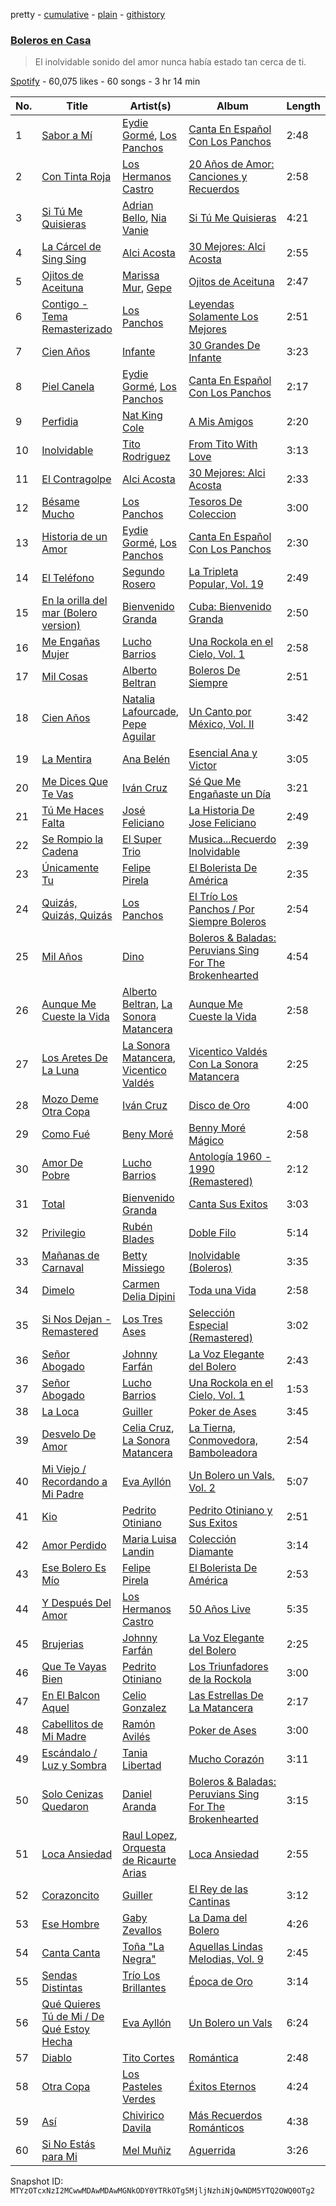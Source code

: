 pretty - [cumulative](/playlists/cumulative/37i9dQZF1DWUmr8GM6X0hs.md) - [plain](/playlists/plain/37i9dQZF1DWUmr8GM6X0hs) - [githistory](https://github.githistory.xyz/mackorone/spotify-playlist-archive/blob/main/playlists/plain/37i9dQZF1DWUmr8GM6X0hs)

### [Boleros en Casa](https://open.spotify.com/playlist/37i9dQZF1DWUmr8GM6X0hs)

> El inolvidable sonido del amor nunca había estado tan cerca de ti.

[Spotify](https://open.spotify.com/user/spotify) - 60,075 likes - 60 songs - 3 hr 14 min

| No. | Title | Artist(s) | Album | Length |
|---|---|---|---|---|
| 1 | [Sabor a Mí](https://open.spotify.com/track/0Hja9zlVQHC768PsPjWscW) | [Eydie Gormé](https://open.spotify.com/artist/6HnHBbeScFiQKXt3sUQA3Z), [Los Panchos](https://open.spotify.com/artist/3Ker27Wbb9OcUHGs54JIAz) | [Canta En Español Con Los Panchos](https://open.spotify.com/album/09bB3v1b09ROK8YZkRd87w) | 2:48 |
| 2 | [Con Tinta Roja](https://open.spotify.com/track/1jVRnGpiEm7GDycDsandp3) | [Los Hermanos Castro](https://open.spotify.com/artist/73bp01vqoNhqJr3sirTzIc) | [20 Años de Amor: Canciones y Recuerdos](https://open.spotify.com/album/1b9ukF4mqdJmqGw2kBViRf) | 2:58 |
| 3 | [Si Tú Me Quisieras](https://open.spotify.com/track/3XWCZdvN55Rjly1sSxrXqh) | [Adrian Bello](https://open.spotify.com/artist/0ZwjmGhps2YvUMzB7ihFV8), [Nia Vanie](https://open.spotify.com/artist/2AAkCTYG2KE8Ocl7JK97wD) | [Si Tú Me Quisieras](https://open.spotify.com/album/5jS82FjoNBNMEmcoILh0uE) | 4:21 |
| 4 | [La Cárcel de Sing Sing](https://open.spotify.com/track/0fsDvGD7qs2nvXswoZ4y5t) | [Alci Acosta](https://open.spotify.com/artist/3CoaObestry7i9joSvJ2hK) | [30 Mejores: Alci Acosta](https://open.spotify.com/album/1NdnBLYZy9ZtgzPbyxdM5E) | 2:55 |
| 5 | [Ojitos de Aceituna](https://open.spotify.com/track/2KhOJ9fPnHE6HJd7R6jF2L) | [Marissa Mur](https://open.spotify.com/artist/5kt4v3JNtP8svtTI8PDFOT), [Gepe](https://open.spotify.com/artist/1fHGzTSloWCtrlKfbLNVhM) | [Ojitos de Aceituna](https://open.spotify.com/album/0T1toCzjEqFltKmHuwznI5) | 2:47 |
| 6 | [Contigo \- Tema Remasterizado](https://open.spotify.com/track/6qvpcGNIOMkim3TZqvGhC6) | [Los Panchos](https://open.spotify.com/artist/3Ker27Wbb9OcUHGs54JIAz) | [Leyendas Solamente Los Mejores](https://open.spotify.com/album/4R4CFtjXHrWFLKYaMs05lC) | 2:51 |
| 7 | [Cien Años](https://open.spotify.com/track/2PKXhSPdSw8W2KqZZneoy6) | [Infante](https://open.spotify.com/artist/0CUGdPMu03lV9TNf2wjunj) | [30 Grandes De Infante](https://open.spotify.com/album/0AJKbcwcTiVr6bSxZhxIyc) | 3:23 |
| 8 | [Piel Canela](https://open.spotify.com/track/5NYQS0JkqRRfhlliy0P3Dv) | [Eydie Gormé](https://open.spotify.com/artist/6HnHBbeScFiQKXt3sUQA3Z), [Los Panchos](https://open.spotify.com/artist/3Ker27Wbb9OcUHGs54JIAz) | [Canta En Español Con Los Panchos](https://open.spotify.com/album/09bB3v1b09ROK8YZkRd87w) | 2:17 |
| 9 | [Perfidia](https://open.spotify.com/track/3QQl3tSiEooVLQvC8IT5EE) | [Nat King Cole](https://open.spotify.com/artist/7v4imS0moSyGdXyLgVTIV7) | [A Mis Amigos](https://open.spotify.com/album/5zcIAONlMUtS6U5aSX97bc) | 2:20 |
| 10 | [Inolvidable](https://open.spotify.com/track/4WWYBTpa9J6A7RZht1LtzW) | [Tito Rodriguez](https://open.spotify.com/artist/10n4KkyM4UDt4pf9H4aDlS) | [From Tito With Love](https://open.spotify.com/album/3fAbfV4TGbi2El5oFlV1WJ) | 3:13 |
| 11 | [El Contragolpe](https://open.spotify.com/track/44qNH2IBVbzLimI97YyJeK) | [Alci Acosta](https://open.spotify.com/artist/3CoaObestry7i9joSvJ2hK) | [30 Mejores: Alci Acosta](https://open.spotify.com/album/1NdnBLYZy9ZtgzPbyxdM5E) | 2:33 |
| 12 | [Bésame Mucho](https://open.spotify.com/track/1HlX3tDP7eJBs5CJx4XIIk) | [Los Panchos](https://open.spotify.com/artist/3Ker27Wbb9OcUHGs54JIAz) | [Tesoros De Coleccion](https://open.spotify.com/album/5fvc3yXYkuFeutWruzxCTk) | 3:00 |
| 13 | [Historia de un Amor](https://open.spotify.com/track/47haQcqBOue2RAsVXER52f) | [Eydie Gormé](https://open.spotify.com/artist/6HnHBbeScFiQKXt3sUQA3Z), [Los Panchos](https://open.spotify.com/artist/3Ker27Wbb9OcUHGs54JIAz) | [Canta En Español Con Los Panchos](https://open.spotify.com/album/09bB3v1b09ROK8YZkRd87w) | 2:30 |
| 14 | [El Teléfono](https://open.spotify.com/track/7GlDEtXzNPFUAWr4Qu4K4d) | [Segundo Rosero](https://open.spotify.com/artist/41EMdaUylPIcdbGdojyr2O) | [La Tripleta Popular, Vol\. 19](https://open.spotify.com/album/6fMrPRvcyU4X80kojIGxHF) | 2:49 |
| 15 | [En la orilla del mar \(Bolero version\)](https://open.spotify.com/track/4ok44lUrhQgJEoyQq5Ot3N) | [Bienvenido Granda](https://open.spotify.com/artist/4IyPs1rPOAQOnXeqUTjty4) | [Cuba: Bienvenido Granda](https://open.spotify.com/album/3RxQinQEYdWBtAZkrMGfRt) | 2:50 |
| 16 | [Me Engañas Mujer](https://open.spotify.com/track/5Sr5Jpy291i4d07B2tWruy) | [Lucho Barrios](https://open.spotify.com/artist/0THtXVjA70xW4Qk9o2YEYh) | [Una Rockola en el Cielo, Vol\. 1](https://open.spotify.com/album/5dcGv6iJb00Ba4YP3xMrRU) | 2:58 |
| 17 | [Mil Cosas](https://open.spotify.com/track/2uJpuids3FAuhAsLjp5Zzm) | [Alberto Beltran](https://open.spotify.com/artist/1UY72czIEtc3qM7iddiS8R) | [Boleros De Siempre](https://open.spotify.com/album/4fSSeuuh9omsQmCQh0OcpK) | 2:51 |
| 18 | [Cien Años](https://open.spotify.com/track/4SL8wbnGRP0nkIYyjeIKRU) | [Natalia Lafourcade](https://open.spotify.com/artist/1hcdI2N1023RvSwLzTtdsp), [Pepe Aguilar](https://open.spotify.com/artist/03Yb3iBy9GCifXiATEFcit) | [Un Canto por México, Vol\. II](https://open.spotify.com/album/0Ece1my4kjbR0frvMUzRT0) | 3:42 |
| 19 | [La Mentira](https://open.spotify.com/track/46Q6e4fQyElbUyg4Jivhts) | [Ana Belén](https://open.spotify.com/artist/4NOZW7dBOmBMMAG9EGQd4t) | [Esencial Ana y Victor](https://open.spotify.com/album/5PqWboO8JlSZ2OGBlJGBBn) | 3:05 |
| 20 | [Me Dices Que Te Vas](https://open.spotify.com/track/3N2a9M6Dm9azoY1YmmSBmu) | [Iván Cruz](https://open.spotify.com/artist/3zQZWNtvXSGkESIkW5Bf2L) | [Sé Que Me Engañaste un Día](https://open.spotify.com/album/6QAmZA5XSfwanx2QdCyxT1) | 3:21 |
| 21 | [Tú Me Haces Falta](https://open.spotify.com/track/4mOmZqz9rjPTqphPiot9WK) | [José Feliciano](https://open.spotify.com/artist/7K78lVZ8XzkjfRSI7570FF) | [La Historia De Jose Feliciano](https://open.spotify.com/album/0Nev5wXF40lBeYwjz1syW9) | 2:49 |
| 22 | [Se Rompio la Cadena](https://open.spotify.com/track/7HO4ZsjFfOy30yhTssf643) | [El Super Trio](https://open.spotify.com/artist/00l3EIgirx9uXQBTn2JMUo) | [Musica...Recuerdo Inolvidable](https://open.spotify.com/album/7pZ3OkH9YbE4zebon4dvhl) | 2:39 |
| 23 | [Únicamente Tu](https://open.spotify.com/track/4DTfQauneAY5cjuTMTfSMQ) | [Felipe Pirela](https://open.spotify.com/artist/6PbZObu8NuIhiU6L0OzkZN) | [El Bolerista De América](https://open.spotify.com/album/1G5i6MjFQqHQpwX7uS5jJT) | 2:35 |
| 24 | [Quizás, Quizás, Quizás](https://open.spotify.com/track/0gKj8QF7esmwphbJe2DZF5) | [Los Panchos](https://open.spotify.com/artist/3Ker27Wbb9OcUHGs54JIAz) | [El Trío Los Panchos / Por Siempre Boleros](https://open.spotify.com/album/4dJcbMoV2N10NKW9G0bXec) | 2:54 |
| 25 | [Mil Años](https://open.spotify.com/track/5uF6rmLCccjT8C08GUESf4) | [Dino](https://open.spotify.com/artist/7xyshlh8wadJg6dB4SYfPm) | [Boleros & Baladas: Peruvians Sing For The Brokenhearted](https://open.spotify.com/album/2aKXlmYHTdm68pa9Q289Pk) | 4:54 |
| 26 | [Aunque Me Cueste la Vida](https://open.spotify.com/track/5arIOYPGGzfbmyWwsTgaye) | [Alberto Beltran](https://open.spotify.com/artist/1UY72czIEtc3qM7iddiS8R), [La Sonora Matancera](https://open.spotify.com/artist/01p7Homi0d4XxZ06f2NYYD) | [Aunque Me Cueste la Vida](https://open.spotify.com/album/4M7JZW7HpJAdYVZCObIAQ2) | 2:58 |
| 27 | [Los Aretes De La Luna](https://open.spotify.com/track/42TjkXmdeykjRoGm8XS2x8) | [La Sonora Matancera](https://open.spotify.com/artist/01p7Homi0d4XxZ06f2NYYD), [Vicentico Valdés](https://open.spotify.com/artist/6yQZkZC0BnKuZzuO1DAf3J) | [Vicentico Valdés Con La Sonora Matancera](https://open.spotify.com/album/4ZlrS11JlhwkbtJ3fOglIS) | 2:25 |
| 28 | [Mozo Deme Otra Copa](https://open.spotify.com/track/6NwgRRmIOlAdhicVB7T6Xt) | [Iván Cruz](https://open.spotify.com/artist/3zQZWNtvXSGkESIkW5Bf2L) | [Disco de Oro](https://open.spotify.com/album/0AKTrMTiF6tFzOt2oYkwhW) | 4:00 |
| 29 | [Como Fué](https://open.spotify.com/track/7yvBuMGvWigRvJgwtKEPLD) | [Beny Moré](https://open.spotify.com/artist/1Sp47peMTI9na8FTY4yHJw) | [Benny Moré Mágico](https://open.spotify.com/album/6eR6hzbY2nRAOEn04Ckixb) | 2:58 |
| 30 | [Amor De Pobre](https://open.spotify.com/track/7b280q5Y2W7X4a6lNTln2B) | [Lucho Barrios](https://open.spotify.com/artist/0THtXVjA70xW4Qk9o2YEYh) | [Antología 1960 \- 1990 \(Remastered\)](https://open.spotify.com/album/2xAG4UwtVF0U4rG6xLawfx) | 2:12 |
| 31 | [Total](https://open.spotify.com/track/5nUf759XOaK2vnUws4acJM) | [Bienvenido Granda](https://open.spotify.com/artist/4IyPs1rPOAQOnXeqUTjty4) | [Canta Sus Exitos](https://open.spotify.com/album/7uCFS6G1cwDikioDJhFHO2) | 3:03 |
| 32 | [Privilegio](https://open.spotify.com/track/3KhoUV7LX6qKjnXBXvMoct) | [Rubén Blades](https://open.spotify.com/artist/5BwMgvRwlq61SmknvsVIQj) | [Doble Filo](https://open.spotify.com/album/0Dc2VpMZLD3dg7yZD7oTUA) | 5:14 |
| 33 | [Mañanas de Carnaval](https://open.spotify.com/track/1TpiHiQiv8TY3Tw0KZKv0V) | [Betty Missiego](https://open.spotify.com/artist/160HajXHxdQFEbwdvDaunP) | [Inolvidable \(Boleros\)](https://open.spotify.com/album/28FSqSrZWqwnzdtBswzkiv) | 3:35 |
| 34 | [Dimelo](https://open.spotify.com/track/3hY0TCeZr9VVBz8ZXnL9U2) | [Carmen Delia Dipini](https://open.spotify.com/artist/6DmGRDkFsjh9CAdjzcueSL) | [Toda una Vida](https://open.spotify.com/album/5vDTFuOk5kEFLFb5PsampY) | 2:58 |
| 35 | [Si Nos Dejan \- Remastered](https://open.spotify.com/track/5BOaXQYdApvDBVFCSxd23D) | [Los Tres Ases](https://open.spotify.com/artist/2AvUIlDzLMzaxajDtniU4B) | [Selección Especial \(Remastered\)](https://open.spotify.com/album/5YHzSCQp8knlAlsoEh9DOR) | 3:02 |
| 36 | [Señor Abogado](https://open.spotify.com/track/1UAtOGKYcUw9b3Kwq9GMPl) | [Johnny Farfán](https://open.spotify.com/artist/0Bwzbgfx2UJ7tiHBs2LHwj) | [La Voz Elegante del Bolero](https://open.spotify.com/album/1JLkMWNGLHIp2KWRWXq39H) | 2:43 |
| 37 | [Señor Abogado](https://open.spotify.com/track/2mA6p6NMBq8Zd1GE3PuPSv) | [Lucho Barrios](https://open.spotify.com/artist/0THtXVjA70xW4Qk9o2YEYh) | [Una Rockola en el Cielo, Vol\. 1](https://open.spotify.com/album/5dcGv6iJb00Ba4YP3xMrRU) | 1:53 |
| 38 | [La Loca](https://open.spotify.com/track/2zPJCj2F9ZXyQ7ewMtDFBz) | [Guiller](https://open.spotify.com/artist/05qMOtzCy90GhGIvelpvaF) | [Poker de Ases](https://open.spotify.com/album/2vbLzJhA0KgGveLxp1qnnK) | 3:45 |
| 39 | [Desvelo De Amor](https://open.spotify.com/track/5z46fEEorQBtY64lIyyBfo) | [Celia Cruz](https://open.spotify.com/artist/2weA6hhVqTIN2gSn9PUB9U), [La Sonora Matancera](https://open.spotify.com/artist/01p7Homi0d4XxZ06f2NYYD) | [La Tierna, Conmovedora, Bamboleadora](https://open.spotify.com/album/3505DvX9TkUjchDLCeSv5I) | 2:54 |
| 40 | [Mi Viejo / Recordando a Mi Padre](https://open.spotify.com/track/5sK9OW4DCGyfO7uaIR9pJq) | [Eva Ayllón](https://open.spotify.com/artist/6AQFORISOneOZkh6r1sGS2) | [Un Bolero un Vals, Vol\. 2](https://open.spotify.com/album/6QcqMrnNCOFagbX5Xn1Gg4) | 5:07 |
| 41 | [Kio](https://open.spotify.com/track/3ns4FKqAax76kulOxWSZdC) | [Pedrito Otiniano](https://open.spotify.com/artist/6wRjkV95z5xfzG7Yd9eOvG) | [Pedrito Otiniano y Sus Exitos](https://open.spotify.com/album/37tYAxmi3FWqBFjVl46F75) | 2:51 |
| 42 | [Amor Perdido](https://open.spotify.com/track/6kJrQyiydPbEiAgfU5Phrp) | [Maria Luisa Landin](https://open.spotify.com/artist/6xwRfnFKMKRoHL8LuLNBpf) | [Colección Diamante](https://open.spotify.com/album/1mzaWbfnxIq01Jyi23b96h) | 3:14 |
| 43 | [Ese Bolero Es Mío](https://open.spotify.com/track/37gfxVderzFMP4zRiFdSPa) | [Felipe Pirela](https://open.spotify.com/artist/6PbZObu8NuIhiU6L0OzkZN) | [El Bolerista De América](https://open.spotify.com/album/1G5i6MjFQqHQpwX7uS5jJT) | 2:53 |
| 44 | [Y Después Del Amor](https://open.spotify.com/track/40uK9I0QmVwRaZqS0v1IBq) | [Los Hermanos Castro](https://open.spotify.com/artist/73bp01vqoNhqJr3sirTzIc) | [50 Años Live](https://open.spotify.com/album/58aXd3xlsqShN3YqfOM3kS) | 5:35 |
| 45 | [Brujerias](https://open.spotify.com/track/3KMZevenugNMlqN1q5RyKR) | [Johnny Farfán](https://open.spotify.com/artist/0Bwzbgfx2UJ7tiHBs2LHwj) | [La Voz Elegante del Bolero](https://open.spotify.com/album/1JLkMWNGLHIp2KWRWXq39H) | 2:25 |
| 46 | [Que Te Vayas Bien](https://open.spotify.com/track/7CG1BiJZwcW1lQomfgbsfm) | [Pedrito Otiniano](https://open.spotify.com/artist/6wRjkV95z5xfzG7Yd9eOvG) | [Los Triunfadores de la Rockola](https://open.spotify.com/album/7mtgs85XZjFjnnEa5BKHRw) | 3:00 |
| 47 | [En El Balcon Aquel](https://open.spotify.com/track/0RG50rC99tTOBv81mcB5Qt) | [Celio Gonzalez](https://open.spotify.com/artist/17fQCVwjvlCEIr3T1dLg5y) | [Las Estrellas De La Matancera](https://open.spotify.com/album/1NfEP5Vfe1Pvxr6fcshVP1) | 2:17 |
| 48 | [Cabellitos de Mi Madre](https://open.spotify.com/track/5CEIxkQc67VmkkR2pQljSj) | [Ramón Avilés](https://open.spotify.com/artist/1IJ4cVs5Zjf2445S6ge2R1) | [Poker de Ases](https://open.spotify.com/album/2vbLzJhA0KgGveLxp1qnnK) | 3:00 |
| 49 | [Escándalo / Luz y Sombra](https://open.spotify.com/track/3L1iwOmLRPkzYLf8IPNZuJ) | [Tania Libertad](https://open.spotify.com/artist/2nvZRZAeuKXzsntCKFHTKh) | [Mucho Corazón](https://open.spotify.com/album/7vJaotg3rgAIezud8FO4QU) | 3:11 |
| 50 | [Solo Cenizas Quedaron](https://open.spotify.com/track/5blYKQjsXDbGhENFKFBMXJ) | [Daniel Aranda](https://open.spotify.com/artist/4QCcLssqPwu4I7BJUECJPJ) | [Boleros & Baladas: Peruvians Sing For The Brokenhearted](https://open.spotify.com/album/2aKXlmYHTdm68pa9Q289Pk) | 3:15 |
| 51 | [Loca Ansiedad](https://open.spotify.com/track/4ALC5ZxsZDggCppZcqOrNO) | [Raul Lopez](https://open.spotify.com/artist/0WoNXUXKyGZ4gzN2uJgp6S), [Orquesta de Ricaurte Arias](https://open.spotify.com/artist/7wR8LmVjcmGvqdOHZGhWAr) | [Loca Ansiedad](https://open.spotify.com/album/2JGjsZpQxsRZlNobxeLr4s) | 2:55 |
| 52 | [Corazoncito](https://open.spotify.com/track/4O7oTlSS1fOAmhdXIhRlIU) | [Guiller](https://open.spotify.com/artist/05qMOtzCy90GhGIvelpvaF) | [El Rey de las Cantinas](https://open.spotify.com/album/2B0w9D8Ras1AmoZnp6DZcP) | 3:12 |
| 53 | [Ese Hombre](https://open.spotify.com/track/6CsNX5wEhQwMlfyvK6e82q) | [Gaby Zevallos](https://open.spotify.com/artist/5VYKwJPKsTeY3mcJk7NlTo) | [La Dama del Bolero](https://open.spotify.com/album/0bCz2IkWynHJzOFb6vkYoF) | 4:26 |
| 54 | [Canta Canta](https://open.spotify.com/track/6FmscChYXXYOYMrwMt6CZr) | [Toña "La Negra"](https://open.spotify.com/artist/1SZQKoMtYV7tyEZSagGFio) | [Aquellas Lindas Melodias, Vol\. 9](https://open.spotify.com/album/2gnllsi7CMqa2oo5APO54S) | 2:45 |
| 55 | [Sendas Distintas](https://open.spotify.com/track/1dDww9N6QpAVCo8wGLbqjv) | [Trío Los Brillantes](https://open.spotify.com/artist/34IbPLLHZ8mgTheWAToL2S) | [Época de Oro](https://open.spotify.com/album/6XW6Ia3kWV7xtS4r8frSWx) | 3:14 |
| 56 | [Qué Quieres Tú de Mi / De Qué Estoy Hecha](https://open.spotify.com/track/5umXQ7OjEhHaZ4iIXi19pT) | [Eva Ayllón](https://open.spotify.com/artist/6AQFORISOneOZkh6r1sGS2) | [Un Bolero un Vals](https://open.spotify.com/album/5IcQgIVDhWwn5BWXqVbBZo) | 6:24 |
| 57 | [Diablo](https://open.spotify.com/track/02srYuHG7Wwiok9BDWQjQd) | [Tito Cortes](https://open.spotify.com/artist/1RcFtMUS8nKo22k9o5juJa) | [Romántica](https://open.spotify.com/album/4BEpMDJEtdYszrAtlgCOnp) | 2:48 |
| 58 | [Otra Copa](https://open.spotify.com/track/48L73UQjzeXjq7MjDAe12U) | [Los Pasteles Verdes](https://open.spotify.com/artist/2lHzW2pMhRYX3ohx5lZY8y) | [Éxitos Eternos](https://open.spotify.com/album/3P9Y7c860rgTpYjK8SBMon) | 4:24 |
| 59 | [Así](https://open.spotify.com/track/4Est2AoCaL1zVMmU78Qw3H) | [Chivirico Davila](https://open.spotify.com/artist/6RsRDk1TGzoTsaRsLRKfaQ) | [Más Recuerdos Románticos](https://open.spotify.com/album/5DwgXMZWtaRTXfykSwPNVV) | 4:38 |
| 60 | [Si No Estás para Mi](https://open.spotify.com/track/3hGqPor9JKVGAMn2GSHyfn) | [Mel Muñiz](https://open.spotify.com/artist/05NEGCiyDYaJtcPiagl46Y) | [Aguerrida](https://open.spotify.com/album/45WFleOFs1vRsZ6M3ba1W6) | 3:26 |

Snapshot ID: `MTYzOTcxNzI2MCwwMDAwMDAwMGNkODY0YTRkOTg5MjljNzhiNjQwNDM5YTQ2OWQ0OTg2`
